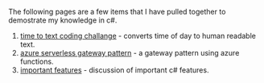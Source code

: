
The following pages are a few items that I have pulled together to demostrate my knowledge in c#.

1.  [time to text coding challange](/time-to-text) - converts time of day to human readable text.
1.  [azure serverless gateway pattern](/serverless-gateway) - a gateway pattern using azure functions.
1.  [important features](/features) - discussion of important c# features.
